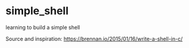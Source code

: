 # simple_shell
learning to build a simple shell

Source and inspiration: https://brennan.io/2015/01/16/write-a-shell-in-c/
